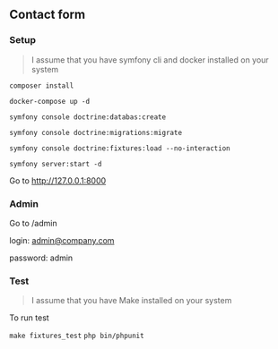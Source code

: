 ## Contact form

### Setup

> I assume that you have symfony cli and docker installed on your system

`composer install`

`docker-compose up -d`

`symfony console doctrine:databas:create`

`symfony console doctrine:migrations:migrate`

`symfony console doctrine:fixtures:load --no-interaction`

`symfony server:start -d`

Go to http://127.0.0.1:8000

### Admin

Go to /admin

login: admin@company.com

password: admin

### Test

> I assume that you have Make installed on your system

To run test

`make fixtures_test`
`php bin/phpunit`




